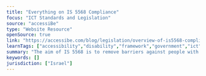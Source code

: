 ```yaml
---
title: "Everything on IS 5568 Compliance"
focus: "ICT Standards and Legislation"
source: "accessiBe"
type: "Website Resource"
openSource: true
link: "https://accessibe.com/blog/legislation/overview-of-is5568-compliance"
learnTags: ["accessibility","disability","framework","government","ict","inclusivePractice","regulation","bias"]
summary: "The aim of IS 5568 is to remove barriers against people with disabilities in Israeli society."
keywords: []
jurisdiction: ["Israel"]
---
```

